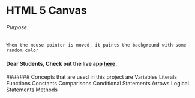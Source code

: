 # HTML 5 Canvas

###### Purpose:
    When the mouse pointer is moved, it paints the background with some random color

#### Dear Students, Check out the live app [here](https://kdeepika-brs.github.io/Html5-Canvas/).

####### Concepts that are used in this project are 
Variables
Literals
Functions
Constants
Comparisons
Conditional Statements
Arrows
Logical Statements 
Methods
